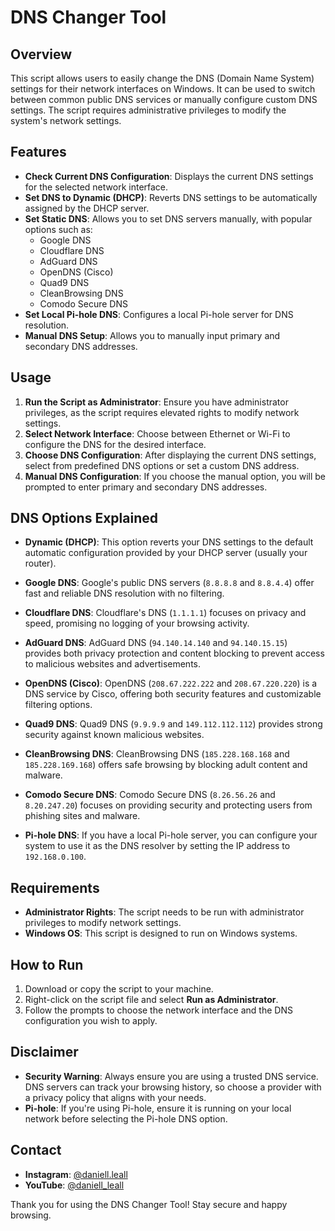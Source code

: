 # DNS Changer Tool

## Overview

This script allows users to easily change the DNS (Domain Name System) settings for their network interfaces on Windows. It can be used to switch between common public DNS services or manually configure custom DNS settings. The script requires administrative privileges to modify the system's network settings.

## Features

- **Check Current DNS Configuration**: Displays the current DNS settings for the selected network interface.
- **Set DNS to Dynamic (DHCP)**: Reverts DNS settings to be automatically assigned by the DHCP server.
- **Set Static DNS**: Allows you to set DNS servers manually, with popular options such as:
  - Google DNS
  - Cloudflare DNS
  - AdGuard DNS
  - OpenDNS (Cisco)
  - Quad9 DNS
  - CleanBrowsing DNS
  - Comodo Secure DNS
- **Set Local Pi-hole DNS**: Configures a local Pi-hole server for DNS resolution.
- **Manual DNS Setup**: Allows you to manually input primary and secondary DNS addresses.

## Usage

1. **Run the Script as Administrator**: Ensure you have administrator privileges, as the script requires elevated rights to modify network settings.
2. **Select Network Interface**: Choose between Ethernet or Wi-Fi to configure the DNS for the desired interface.
3. **Choose DNS Configuration**: After displaying the current DNS settings, select from predefined DNS options or set a custom DNS address.
4. **Manual DNS Configuration**: If you choose the manual option, you will be prompted to enter primary and secondary DNS addresses.

## DNS Options Explained

- **Dynamic (DHCP)**: This option reverts your DNS settings to the default automatic configuration provided by your DHCP server (usually your router).
  
- **Google DNS**: Google's public DNS servers (`8.8.8.8` and `8.8.4.4`) offer fast and reliable DNS resolution with no filtering.

- **Cloudflare DNS**: Cloudflare's DNS (`1.1.1.1`) focuses on privacy and speed, promising no logging of your browsing activity.

- **AdGuard DNS**: AdGuard DNS (`94.140.14.140` and `94.140.15.15`) provides both privacy protection and content blocking to prevent access to malicious websites and advertisements.

- **OpenDNS (Cisco)**: OpenDNS (`208.67.222.222` and `208.67.220.220`) is a DNS service by Cisco, offering both security features and customizable filtering options.

- **Quad9 DNS**: Quad9 DNS (`9.9.9.9` and `149.112.112.112`) provides strong security against known malicious websites.

- **CleanBrowsing DNS**: CleanBrowsing DNS (`185.228.168.168` and `185.228.169.168`) offers safe browsing by blocking adult content and malware.

- **Comodo Secure DNS**: Comodo Secure DNS (`8.26.56.26` and `8.20.247.20`) focuses on providing security and protecting users from phishing sites and malware.

- **Pi-hole DNS**: If you have a local Pi-hole server, you can configure your system to use it as the DNS resolver by setting the IP address to `192.168.0.100`.

## Requirements

- **Administrator Rights**: The script needs to be run with administrator privileges to modify network settings.
- **Windows OS**: This script is designed to run on Windows systems.

## How to Run

1. Download or copy the script to your machine.
2. Right-click on the script file and select **Run as Administrator**.
3. Follow the prompts to choose the network interface and the DNS configuration you wish to apply.

## Disclaimer

- **Security Warning**: Always ensure you are using a trusted DNS service. DNS servers can track your browsing history, so choose a provider with a privacy policy that aligns with your needs.
- **Pi-hole**: If you're using Pi-hole, ensure it is running on your local network before selecting the Pi-hole DNS option.

## Contact

- **Instagram**: [@daniell.leall](https://www.instagram.com/daniell.leall)
- **YouTube**: [@daniell_leall](https://www.youtube.com/@daniell_leall)

Thank you for using the DNS Changer Tool! Stay secure and happy browsing.